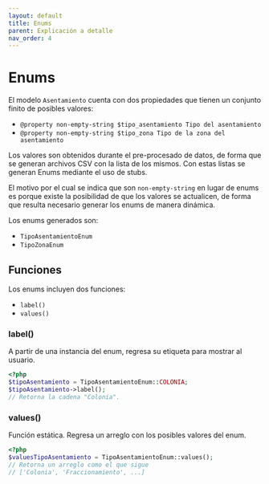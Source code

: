 ```yaml
---
layout: default
title: Enums
parent: Explicación a detalle
nav_order: 4
---
```

 
# Enums

El modelo `Asentamiento` cuenta con dos propiedades que tienen un conjunto finito
de posibles valores:
- `@property non-empty-string $tipo_asentamiento Tipo del asentamiento`
- `@property non-empty-string $tipo_zona Tipo de la zona del asentamiento`

Los valores son obtenidos durante el pre-procesado de datos, de forma que se
generan archivos CSV con la lista de los mismos. Con estas listas
se generan Enums mediante el uso de stubs.

El motivo por el cual se indica que son `non-empty-string` en lugar de enums
es porque existe la posibilidad de que los valores se actualicen, de forma
que resulta necesario generar los enums de manera dinámica.

Los enums generados son:
- `TipoAsentamientoEnum`
- `TipoZonaEnum`

## Funciones
Los enums incluyen dos funciones:
- `label()`
- `values()`

### label()
A partir de una instancia del enum, regresa su etiqueta para mostrar al usuario.

```php
<?php
$tipoAsentamiento = TipoAsentamientoEnum::COLONIA;
$tipoAsentamiento->label();
// Retorna la cadena "Colonia".
```

### values()
Función estática. Regresa un arreglo con los posibles valores del enum.

```php
<?php
$valuesTipoAsentamiento = TipoAsentamientoEnum::values();
// Retorna un arreglo como el que sigue
// ['Colonia', 'Fraccionamiento', ...]
```

